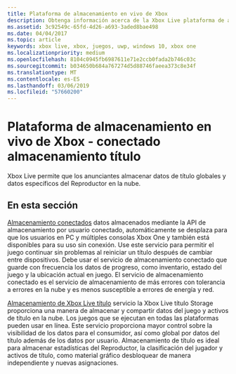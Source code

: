 ```yaml
---
title: Plataforma de almacenamiento en vivo de Xbox
description: Obtenga información acerca de la Xbox Live plataforma de almacenamiento, que incluye el almacenamiento conectado y título.
ms.assetid: 3c92549c-65fd-4d26-a693-3aded8bae498
ms.date: 04/04/2017
ms.topic: article
keywords: xbox live, xbox, juegos, uwp, windows 10, xbox one
ms.localizationpriority: medium
ms.openlocfilehash: 8104c0945fb6987611e71e2ccb0fada2b746c03c
ms.sourcegitcommit: b034650b684a767274d5d88746faeea373c8e34f
ms.translationtype: MT
ms.contentlocale: es-ES
ms.lasthandoff: 03/06/2019
ms.locfileid: "57660200"
---
```

# <a name="xbox-live-storage-platform---connected-storage-title-storage"></a>Plataforma de almacenamiento en vivo de Xbox - conectado almacenamiento título

Xbox Live permite que los anunciantes almacenar datos de título globales y datos específicos del Reproductor en la nube.

## <a name="in-this-section"></a>En esta sección

[Almacenamiento conectados](connected-storage/connected-storage-overview.md) datos almacenados mediante la API de almacenamiento por usuario conectado, automáticamente se desplaza para que los usuarios en PC y múltiples consolas Xbox One y también está disponibles para su uso sin conexión. Use este servicio para permitir el juego continuar sin problemas al reiniciar un título después de cambiar entre dispositivos. Debe usar el servicio de almacenamiento conectado que guarde con frecuencia los datos de progreso, como inventario, estado del juego y la ubicación actual en juego. El servicio de almacenamiento conectado es el servicio de almacenamiento de más errores con tolerancia a errores en la nube y es menos susceptible a errores de energía y red.

[Almacenamiento de Xbox Live título](xbox-live-title-storage/xbox-live-title-storage.md) servicio la Xbox Live título Storage proporciona una manera de almacenar y compartir datos del juego y activos de título en la nube. Los juegos que se ejecutan en todas las plataformas pueden usar en línea. Este servicio proporciona mayor control sobre la visibilidad de los datos para el consumidor, así como global por datos del título además de los datos por usuario. Almacenamiento de título es ideal para almacenar estadísticas del Reproductor, la clasificación del jugador y activos de título, como material gráfico desbloquear de manera independiente y nuevas asignaciones.